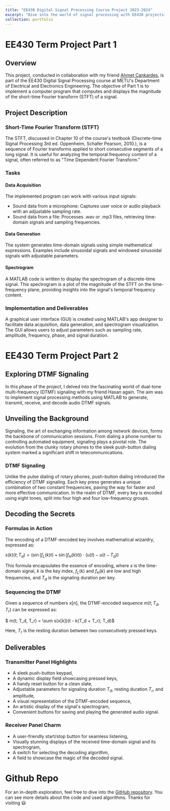 ```yaml
---
title: "EE430 Digital Signal Processing Course Project 2023-2024"
excerpt: "Dive into the world of signal processing with EE430 projects—exploring innovative solutions in digital signal processing. From analyzing short-time Fourier transforms to experimenting with dual-tone multi-frequency signaling, each project unveils the power of DSP. 🌐🔊<br/><img src='/images/dsp.png' width='600' height='450'>"
collection: portfolio
---
```



# EE430 Term Project Part 1

## Overview
This project, conducted in collaboration with my friend [Ahmet Cankardes](https://www.linkedin.com/in/ahmet-cankardes-379528215/), is part of the EE430 Digital Signal Processing course at METU's Department of Electrical and Electronics Engineering. The objective of Part 1 is to implement a computer program that computes and displays the magnitude of the short-time Fourier transform (STFT) of a signal.

## Project Description

### Short-Time Fourier Transform (STFT)
The STFT, discussed in Chapter 10 of the course's textbook (Discrete-time Signal Processing 3rd ed. Oppenheim, Schafer Pearson, 2010.), is a sequence of Fourier transforms applied to short consecutive segments of a long signal. It is useful for analyzing the temporal frequency content of a signal, often referred to as "Time Dependent Fourier Transform."

### Tasks

#### Data Acquisition
The implemented program can work with various input signals:
- Sound data from a microphone: Captures user voice or audio playback with an adjustable sampling rate.
- Sound data from a file: Processes .wav or .mp3 files, retrieving time-domain signals and sampling frequencies.

#### Data Generation
The system generates time-domain signals using simple mathematical expressions. Examples include sinusoidal signals and windowed sinusoidal signals with adjustable parameters.

#### Spectrogram
A MATLAB code is written to display the spectrogram of a discrete-time signal. This spectrogram is a plot of the magnitude of the STFT on the time-frequency plane, providing insights into the signal's temporal frequency content.

### Implementation and Deliverables
A graphical user interface (GUI) is created using MATLAB's app designer to facilitate data acquisition, data generation, and spectrogram visualization. The GUI allows users to adjust parameters such as sampling rate, amplitude, frequency, phase, and signal duration.

# EE430 Term Project Part 2

## Exploring DTMF Signaling

In this phase of the project, I delved into the fascinating world of dual-tone multi-frequency (DTMF) signaling with my friend Hasan again. The aim was to implement signal processing methods using MATLAB to generate, transmit, receive, and decode audio DTMF signals.

## Unveiling the Background

Signaling, the art of exchanging information among network devices, forms the backbone of communication sessions. From dialing a phone number to controlling automated equipment, signaling plays a pivotal role. The evolution from the clunky rotary phones to the sleek push-button dialing system marked a significant shift in telecommunications.

### DTMF Signaling

Unlike the pulse dialing of rotary phones, push-button dialing introduced the efficiency of DTMF signaling. Each key press generates a unique combination of two constant frequencies, paving the way for faster and more effective communication. In the realm of DTMF, every key is encoded using eight tones, split into four high and four low-frequency groups.

## Decoding the Secrets

### Formulas in Action

The encoding of a DTMF-encoded key involves mathematical wizardry, expressed as:

$s(k)(t; T_d) = (\sin(f_L(k)t) + \sin(f_H(k)t)) \cdot (u(t) - u(t - T_d))$

This formula encapsulates the essence of encoding, where $s$ is the time-domain signal, $k$ is the key index, $f_L(k)$ and $f_H(k)$ are low and high frequencies, and $T_d$ is the signaling duration per key.

### Sequencing the DTMF

Given a sequence of numbers $x[n]$, the DTMF-encoded sequence $m(t; T_d, T_r)$ can be expressed as:

$ m(t; T_d, T_r) = \sum s(x[k])(t - k(T_d + T_r); T_d)$

Here, $T_r$ is the resting duration between two consecutively pressed keys.

## Deliverables

### Transmitter Panel Highlights

- A sleek push-button keypad,
- A dynamic display field showcasing pressed keys,
- A handy reset button for a clean slate,
- Adjustable parameters for signaling duration $T_d$, resting duration $T_r$, and amplitude,
- A visual representation of the DTMF-encoded sequence,
- An artistic display of the signal's spectrogram,
- Convenient buttons for saving and playing the generated audio signal.

### Receiver Panel Charm

- A user-friendly start/stop button for seamless listening,
- Visually stunning displays of the received time-domain signal and its spectrogram,
- A switch for selecting the decoding algorithm,
- A field to showcase the magic of the decoded signal.

# Github Repo

For an in-depth exploration, feel free to dive into the [GitHub repository](https://github.com/ahmetcankardes/EE430-Digital-Signal-Processing-METU-EEE-Project). You can see more details about the code and used algorithms. Thanks for visiting 😃
